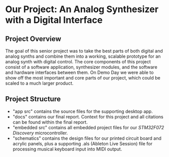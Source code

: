 # Our Project: An Analog Synthesizer with a Digital Interface

## Project Overview
The goal of this senior project was to take
the best parts of both digital and analog synths and
combine them into a working, scalable prototype for an
analog synth with digital control. The core components of
this project consist of a software application, synthesizer
modules, and the software and hardware interfaces
between them. On Demo Day we were able to show off
the most important and core parts of our project, which
could be scaled to a much larger product.

## Project Structure
 - "app src" contains the source files for the supporting desktop app.
 - "docs" contains our final report. Context for this project and all citations can be found within the final report.
 - "embedded src" contains all embedded project files for our *STM32F072 Discovery* microcontroller.
 - "schematics" contains the design files for our printed circuit board and acrylic panels, plus a supporting .als (Ableton Live Session) file for processing musical keyboard input into MIDI output.
